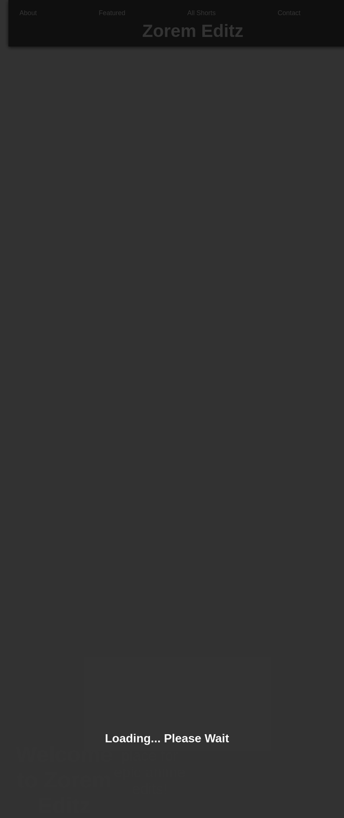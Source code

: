 <!DOCTYPE html>
<html lang="en">
<head>
  <meta charset="UTF-8" />
  <meta name="viewport" content="width=device-width, initial-scale=1.0" />
  <title>Zorem Editz</title>
  
  <!-- Google Font -->
  <link href="https://fonts.googleapis.com/css2?family=Poppins:wght@300;400;600&display=swap" rel="stylesheet">

  <style>
    * {
      scroll-behavior: smooth;
      margin: 0;
      padding: 0;
    }

    body {
      font-family: 'Poppins', sans-serif;
      background-image: url('https://4kwallpapers.com/images/walls/thumbs_3t/15351.jpg'); /* New Anime Wallpaper */
      background-size: cover;
      background-attachment: fixed;
      background-position: center;
      color: white;
      overflow-x: hidden;
      margin: 0;
    }

    /* Loading Screen */
    #loading {
      position: fixed;
      top: 0;
      left: 0;
      right: 0;
      bottom: 0;
      background-color: rgba(0, 0, 0, 0.8);
      z-index: 9999;
      display: flex;
      justify-content: center;
      align-items: center;
      flex-direction: column;
      color: white;
      font-size: 2rem;
      font-weight: 600;
      opacity: 1;
      animation: fadeOut 2s ease-out 1s forwards;
    }

    @keyframes fadeOut {
      from {
        opacity: 1;
      }
      to {
        opacity: 0;
        display: none;
      }
    }

    /* Navbar */
    header {
      position: fixed;
      top: 0;
      width: 100%;
      background: rgba(0, 0, 0, 0.7);
      padding: 15px 20px;
      z-index: 1000;
      box-shadow: 0 2px 10px rgba(0, 0, 0, 0.7);
    }

    header nav {
      display: flex;
      justify-content: space-between;
      align-items: center;
    }

    header nav a {
      color: white;
      text-decoration: none;
      padding: 10px;
      font-size: 18px;
    }

    header nav a:hover {
      background-color: #ff4c98;
      border-radius: 5px;
    }

    header h1 {
      margin: 0;
      font-size: 3rem;
      z-index: 2;
      position: relative;
      text-align: center;
    }

    /* Three Dot Menu */
    .three-dot-menu {
      display: none;
      flex-direction: column;
      position: absolute;
      top: 50px;
      right: 20px;
      background: rgba(0, 0, 0, 0.8);
      border-radius: 5px;
      padding: 10px;
      box-shadow: 0 5px 15px rgba(0, 0, 0, 0.6);
    }

    .three-dot-menu a {
      color: white;
      padding: 10px;
      font-size: 16px;
      text-decoration: none;
      border-radius: 5px;
      margin: 5px 0;
    }

    .three-dot-menu a:hover {
      background-color: #ff4c98;
    }

    .dot {
      width: 20px;
      height: 20px;
      border-radius: 50%;
      background-color: white;
      cursor: pointer;
      margin: 5px;
    }

    .parallax {
      background: url('https://wallpapercave.com/wp/wp1912061.jpg') no-repeat center center fixed;
      background-size: cover;
      height: 100vh;
      display: flex;
      justify-content: center;
      align-items: center;
      text-align: center;
      color: white;
      font-size: 2.5rem;
      padding: 20px;
    }

    .section {
      padding: 30px 20px;
      max-width: 1200px;
      margin: auto;
      background: rgba(0, 0, 0, 0.7);
      margin-bottom: 20px;
      border-radius: 10px;
    }

    .section h2 {
      color: #ff4c98;
      font-size: 2rem;
      margin-bottom: 20px;
    }

    .about p {
      font-size: 1.2rem;
      line-height: 1.8;
    }

    .video-grid {
      display: grid;
      grid-template-columns: repeat(auto-fit, minmax(300px, 1fr));
      gap: 20px;
    }

    iframe {
      width: 100%;
      height: 500px;
      border-radius: 10px;
    }

    .footer {
      background-color: rgba(0, 0, 0, 0.8);
      color: #aaa;
      text-align: center;
      padding: 20px;
      margin-top: 40px;
    }

    a {
      color: #ff4c98;
      text-decoration: none;
    }

    a:hover {
      text-decoration: underline;
    }

    /* Scroll to Top */
    #scrollTopBtn {
      position: fixed;
      bottom: 30px;
      right: 30px;
      background: #ff4c98;
      color: white;
      padding: 10px 15px;
      border: none;
      border-radius: 50%;
      cursor: pointer;
      font-size: 18px;
      box-shadow: 0 0 10px #000;
      display: none;
    }

    #scrollTopBtn:hover {
      background: #ff79b0;
    }

  </style>
</head>
<body>

  <!-- Loading Screen -->
  <div id="loading">
    <p>Loading... Please Wait</p>
    <div class="spinner"></div>
  </div>

  <audio autoplay loop hidden>
    <source src="https://files.catbox.moe/8mlghm.mp3" type="audio/mpeg">
    Your browser does not support the audio element.
  </audio>

  <!-- Navbar -->
  <header>
    <nav>
      <a href="#about">About</a>
      <a href="#featured">Featured</a>
      <a href="#videos">All Shorts</a>
      <a href="#contact">Contact</a>
      <div class="dot" onclick="toggleMenu()"></div>
      <div class="three-dot-menu" id="dotMenu">
        <a href="#about">About</a>
        <a href="#featured">Featured</a>
        <a href="#videos">All Shorts</a>
        <a href="#contact">Contact</a>
      </div>
    </nav>
    <h1>Zorem Editz</h1>
  </header>

  <!-- Parallax Section -->
  <div class="parallax">
    <h2>Welcome to Zorem Editz</h2>
    <p>Your go-to place for epic anime edits!</p>
  </div>

  <!-- About Section -->
  <section id="about" class="section about">
    <h2>👋 About Me</h2>
    <p>Yo! I'm Zorem Editz – a passionate content creator who loves anime and brings epic moments to life through edits. I post fire YouTube Shorts on anime like Jujutsu Kaisen, Solo Leveling, Naruto, and more! Whether you're here to vibe or get hyped, welcome to my world. 🎬</p>
  </section>

  <!-- Featured Section -->
  <section id="featured" class="section featured">
    <h2>🌟 Featured Edit of the Week</h2>
    <iframe src="https://www.youtube.com/embed/IwmIkEqs0PQ" title="Featured Edit" allowfullscreen></iframe>
  </section>

  <!-- Solo Leveling Section -->
  <section class="section solo-top">
    <h2>🖤 Solo Leveling Specials</h2>
    <div class="video-grid">
      <iframe src="https://www.youtube.com/embed/6yTLr8svbWY" allowfullscreen></iframe>
      <iframe src="https://www.youtube.com/embed/BPWy1hlL_VQ" allowfullscreen></iframe>
      <iframe src="https://www.youtube.com/embed/F6dkzIj6Aq4" allowfullscreen></iframe>
    </div>
  </section>

  <!-- JJK Section -->
  <section class="section jjk-top">
    <h2>💥 Jujutsu Kaisen Specials</h2>
    <div class="video-grid">
      <iframe src="https://www.youtube.com/embed/K01Fdf6pEdA" allowfullscreen></iframe>
      <iframe src="https://www.youtube.com/embed/KXFLndbD9HY" allowfullscreen></iframe>
    </div>
  </section>

  <!-- Demon Slayer Section -->
  <section class="section demonslayer-top">
    <h2>🔥 Demon Slayer Specials</h2>
    <div class="video-grid">
      <iframe src="https://www.youtube.com/embed/XzE22l_nBOI" allowfullscreen></iframe>
      <iframe src="https://www.youtube.com/embed/11DXYkh_i5A" allowfullscreen></iframe>
    </div>
  </section>

  <!-- All Shorts Section -->
  <section id="videos" class="section videos">
    <h2>🎥 All Shorts</h2>
    <div class="video-grid">
      <iframe src="https://www.youtube.com/embed/zrDeEYCEdtE" allowfullscreen></iframe>
      <iframe src="https://www.youtube.com/embed/yODg7agTcCM" allowfullscreen></iframe>
      <iframe src="https://www.youtube.com/embed/tLoCvvrlLEY" allowfullscreen></iframe>
      <iframe src="https://www.youtube.com/embed/cH4AljUsn_E" allowfullscreen></iframe>
    </div>
  </section>

  <!-- Contact Section -->
  <section id="contact" class="section contact">
    <h2>📲 Connect With Me</h2>
    <p>
      🔗 <a href="https://www.youtube.com/@Zorem_Editz/shorts" target="_blank">YouTube</a><br>
      📧 Email: <a href="mailto:zorem.editz@gmail.com">zorem.editz@gmail.com</a><br>
      📸 Instagram: <a href="https://www.instagram.com/Zorem_Editz">Zorem_Editz</a><br>
      📘 Facebook: <a href="https://www.facebook.com/bipinchaulagain28">बिपिन चौलागाईं</a>
    </p>
  </section>

  <!-- Footer -->
  <div class="footer">
    <p>© 2025 Zorem Editz. All rights reserved.</p>
  </div>

  <!-- Scroll to Top Button -->
  <button id="scrollTopBtn" onclick="scrollToTop()">↑</button>

  <script>
    function toggleMenu() {
      var menu = document.getElementById('dotMenu');
      menu.style.display = menu.style.display === 'flex' ? 'none' : 'flex';
    }

    window.onscroll = function() {
      var scrollBtn = document.getElementById("scrollTopBtn");
      if (document.body.scrollTop > 100 || document.documentElement.scrollTop > 100) {
        scrollBtn.style.display = "block";
      } else {
        scrollBtn.style.display = "none";
      }
    };

    function scrollToTop() {
      window.scrollTo({top: 0, behavior: 'smooth'});
    }

    // Hide loading screen after page load
    window.onload = function() {
      setTimeout(function() {
        document.getElementById("loading").style.display = "none";
      }, 3000); // Hide after 3 seconds
    };
  </script>

</body>
</html>
